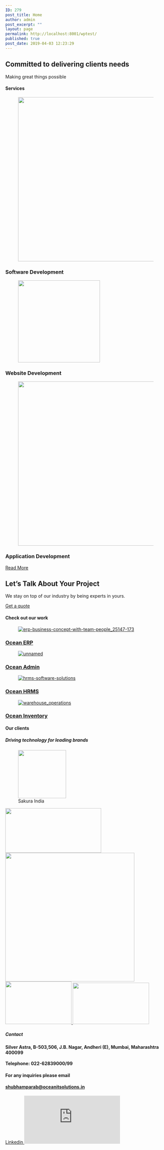 ```yaml
---
ID: 279
post_title: Home
author: admin
post_excerpt: ""
layout: page
permalink: http://localhost:8001/wptest/
published: true
post_date: 2019-04-03 12:23:29
---
```

<h2>Committed to delivering 
clients needs</h2>		
			Making great things possible		
			<h4>Services</h4>		
			<figure><img width="512" height="512" src="http://localhost:8001/wptest/wp-content/uploads/2020/02/113-512.png" alt="" srcset="http://localhost:8001/wptest/wp-content/uploads/2020/02/113-512.png 512w, http://localhost:8001/wptest/wp-content/uploads/2020/02/113-512-300x300.png 300w, http://localhost:8001/wptest/wp-content/uploads/2020/02/113-512-150x150.png 150w, http://localhost:8001/wptest/wp-content/uploads/2020/02/113-512-360x360.png 360w" sizes="(max-width: 512px) 100vw, 512px" /></figure><h3>Software Development</h3>		
			<figure><img width="256" height="256" src="http://localhost:8001/wptest/wp-content/uploads/2020/02/domain-registration.png" alt="" srcset="http://localhost:8001/wptest/wp-content/uploads/2020/02/domain-registration.png 256w, http://localhost:8001/wptest/wp-content/uploads/2020/02/domain-registration-150x150.png 150w" sizes="(max-width: 256px) 100vw, 256px" /></figure><h3>Website Development</h3>		
			<figure><img width="512" height="512" src="http://localhost:8001/wptest/wp-content/uploads/2020/02/cellphone-png-6.png" alt="" srcset="http://localhost:8001/wptest/wp-content/uploads/2020/02/cellphone-png-6.png 512w, http://localhost:8001/wptest/wp-content/uploads/2020/02/cellphone-png-6-300x300.png 300w, http://localhost:8001/wptest/wp-content/uploads/2020/02/cellphone-png-6-150x150.png 150w, http://localhost:8001/wptest/wp-content/uploads/2020/02/cellphone-png-6-360x360.png 360w" sizes="(max-width: 512px) 100vw, 512px" /></figure><h3>Application Development</h3>		
			<a href="http://localhost:8001/wptest/services/" role="button">
						Read More
					</a>
			<h2>Let’s Talk About Your Project</h2>		
			<p>We stay on top of our industry by being experts in yours.</p>		
			<a href="http://localhost:8001/wptest/contact-us/" role="button">
						Get a quote
					</a>
			<h4>Check out our work</h4>		
			<figure><a href="http://localhost:8001/wptest/erp"><img src="http://localhost:8001/wptest/wp-content/uploads/elementor/thumbs/erp-business-concept-with-team-people_25147-173-olfg057up30k7ai7cnrupvj8oz99j9xtok7kjpkqi6.jpg" title="erp-business-concept-with-team-people_25147-173" alt="erp-business-concept-with-team-people_25147-173" /></a></figure><h3><a href="http://localhost:8001/wptest/erp">Ocean ERP</a></h3>		
			<figure><a href="http://localhost:8001/wptest/admin/"><img src="http://localhost:8001/wptest/wp-content/uploads/elementor/thumbs/unnamed-oldtgxn3gseiplcgzb1yh4fmz7fgmrgkau60jfyhim.png" title="unnamed" alt="unnamed" /></a></figure><h3><a href="http://localhost:8001/wptest/admin/">Ocean Admin</a></h3>		
			<figure><a href="http://localhost:8001/wptest/HR/"><img src="http://localhost:8001/wptest/wp-content/uploads/elementor/thumbs/hrms-software-solutions-olfi2dj0f2mr2ooiw8w74n6pjfdsermpjywzxdih4e.png" title="hrms-software-solutions" alt="hrms-software-solutions" /></a></figure><h3><a href="http://localhost:8001/wptest/HR/">Ocean HRMS</a></h3>		
			<figure><a href="http://localhost:8001/wptest/inventory/"><img src="http://localhost:8001/wptest/wp-content/uploads/elementor/thumbs/warehouse_operations-olh6ee36u5yh0jpgum24a1kdnjsm01dr6g5p2f1l4e.png" title="warehouse_operations" alt="warehouse_operations" /></a></figure><h3><a href="http://localhost:8001/wptest/inventory/">Ocean Inventory</a></h3>		
			<h4>Our clients</h4>		
			<h5>Driving technology for leading brands</h5>		
							<figure>
											<a href="http://www.sakuraindia.com/index.html">
							<img width="150" height="150" src="http://localhost:8001/wptest/wp-content/uploads/2020/02/sakura_logo-150x150.png" alt="" srcset="http://localhost:8001/wptest/wp-content/uploads/2020/02/sakura_logo-150x150.png 150w, http://localhost:8001/wptest/wp-content/uploads/2020/02/sakura_logo-360x360.png 360w" sizes="(max-width: 150px) 100vw, 150px" />								</a>
											<figcaption>Sakura India</figcaption>
										</figure>
											<a href="http://beckyconsultancy.com/">
							<img width="300" height="139" src="http://localhost:8001/wptest/wp-content/uploads/2020/02/logo-300x139.png" alt="" srcset="http://localhost:8001/wptest/wp-content/uploads/2020/02/logo-300x139.png 300w, http://localhost:8001/wptest/wp-content/uploads/2020/02/logo.png 450w" sizes="(max-width: 300px) 100vw, 300px" />								</a>
											<a href="https://www.mangoalphonso.com/">
							<img width="404" height="401" src="http://localhost:8001/wptest/wp-content/uploads/2020/02/rajimpexlogo.png" alt="" srcset="http://localhost:8001/wptest/wp-content/uploads/2020/02/rajimpexlogo.png 404w, http://localhost:8001/wptest/wp-content/uploads/2020/02/rajimpexlogo-300x298.png 300w, http://localhost:8001/wptest/wp-content/uploads/2020/02/rajimpexlogo-150x150.png 150w" sizes="(max-width: 404px) 100vw, 404px" />								</a>
											<a href="http://www.laserengravingdelhi.com/">
							<img width="207" height="133" src="http://localhost:8001/wptest/wp-content/uploads/2020/02/Capture.jpg" alt="" />								</a>
										<img width="239" height="129" src="http://localhost:8001/wptest/wp-content/uploads/2020/02/Capture-1.jpg" alt="" />											
			<h5>Contact</h5>		
			<h4>Silver Astra, B-503,506, J.B. Nagar, Andheri (E), Mumbai, Maharashtra 400099<br><br><b>Telephone:</b> 022-62839000/99</h4>		
			<h4>For any inquiries please email</h4>		
			<h4><a href="mailto:shubhamparab@oceanitsolutions.in">shubhamparab@oceanitsolutions.in</a></h4>		
							<a href="https://www.linkedin.com/company/ocean-it-solutions" target="_blank" rel="noopener noreferrer">
					Linkedin
									</a>
			<iframe frameborder="0" scrolling="no" marginheight="0" marginwidth="0" src="https://maps.google.com/maps?q=Silver%20Astra%2C%20B-503%2C503%20A%2C506%2C%20J.B.%20Nagar%2C%20Andheri%20%28E%2C%20Mumbai%2C%20Maharashtra%20400099&amp;t=m&amp;z=18&amp;output=embed&amp;iwloc=near" aria-label="Silver Astra, B-503,503 A,506, J.B. Nagar, Andheri (E, Mumbai, Maharashtra 400099"></iframe>